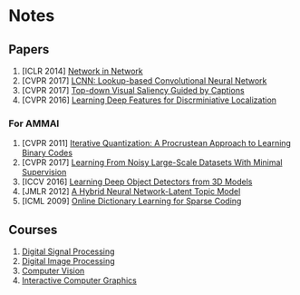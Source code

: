 # Notes

## Papers
1. [ICLR 2014] [Network in Network](https://hackmd.io/EYNgZgJgpsBMUFoCcBGNCAsBWAxgDgTzzFgTAAYw48UkQQowg===?view)
2. [CVPR 2017] [LCNN: Lookup-based Convolutional Neural Network](https://hackmd.io/OwQwRmDGkCYgtCArEgDPALAMywU0ZABwCc8AjISDBrrjIWErkA==?view)
3. [CVPR 2017] [Top-down Visual Saliency Guided by Captions](https://hackmd.io/IYNlwZgI2BaAOADAdgKywCwCYtVgTgwGMMFEN8oBGDea5ZIA?view#)
4. [CVPR 2016] [Learning Deep Features for Discrminiative Localization](https://hackmd.io/CYYwHARgTArALAUwLRxAThi8mMwMxJ54BsAhgOwIBmwteAjEA===#)

### For AMMAI
1. [CVPR 2011] [Iterative Quantization: A Procrustean Approach to Learning Binary Codes](https://hackmd.io/2ZxR2NmmRbqUJCa7GYvRow?view)
2. [CVPR 2017] [Learning From Noisy Large-Scale Datasets With Minimal Supervision](https://hackmd.io/vT_0cMFBQfO6WaGxVaCxaQ?view)
3. [ICCV 2016] [Learning Deep Object Detectors from 3D Models](https://hackmd.io/QhzS3gwHRl2QWArw8PkFLQ?view)
4. [JMLR 2012] [A Hybrid Neural Network-Latent Topic Model](https://hackmd.io/Va1AgSoQQf2Ljloyneq-uQ?view)
5. [ICML 2009] [Online Dictionary Learning for Sparse Coding](https://hackmd.io/dNmmqhHZSYeKrkE6cE7AMQ?view)

## Courses
1. [Digital Signal Processing](https://hackmd.io/CYZgLAjA7AHARmAtAVgMYE4BsizGQM0TgENMZFhMIwBTA4ABgdTCA===#)
2. [Digital Image Processing](https://hackmd.io/MwMwnATALApghgEwLQAYDGERKgdhHJSMANiQQFYBGGXOADjkqqA=#)
3. [Computer Vision](https://hackmd.io/KwTgxgHBBmCGsFoBsAjCAmBAWFATCCKADFgOwICm6W66EFRYJAzEA===?view)
4. [Interactive Computer Graphics](https://hackmd.io/MYIwTA7AbAHFAmBaAZhOiAsBODBTRMEAzPkVAIYJYm7y5RA=#)
